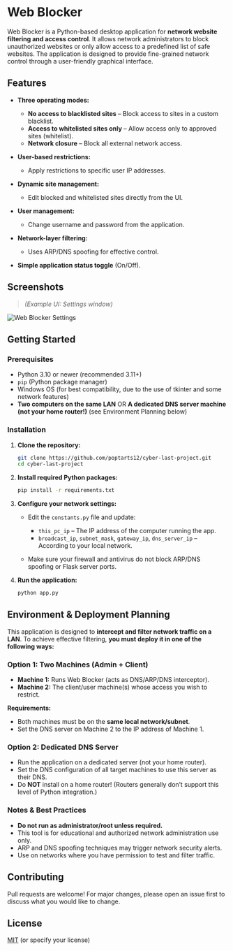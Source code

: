 # Web Blocker

Web Blocker is a Python-based desktop application for **network website filtering and access control**.
It allows network administrators to block unauthorized websites or only allow access to a predefined list of safe websites.
The application is designed to provide fine-grained network control through a user-friendly graphical interface.

## Features

* **Three operating modes:**

  * **No access to blacklisted sites** – Block access to sites in a custom blacklist.
  * **Access to whitelisted sites only** – Allow access only to approved sites (whitelist).
  * **Network closure** – Block all external network access.
* **User-based restrictions:**

  * Apply restrictions to specific user IP addresses.
* **Dynamic site management:**

  * Edit blocked and whitelisted sites directly from the UI.
* **User management:**

  * Change username and password from the application.
* **Network-layer filtering:**

  * Uses ARP/DNS spoofing for effective control.
* **Simple application status toggle** (On/Off).

## Screenshots

> *(Example UI: Settings window)*

![Web Blocker Settings](relative/path/to/your/screenshot.png)

<!-- Replace the path with your uploaded image, e.g. "images/settings.png" -->

## Getting Started

### Prerequisites

* Python 3.10 or newer (recommended 3.11+)
* `pip` (Python package manager)
* Windows OS (for best compatibility, due to the use of tkinter and some network features)
* **Two computers on the same LAN**
  OR
  **A dedicated DNS server machine (not your home router!)**
  (see Environment Planning below)

### Installation

1. **Clone the repository:**

   ```sh
   git clone https://github.com/poptarts12/cyber-last-project.git
   cd cyber-last-project
   ```

2. **Install required Python packages:**

   ```sh
   pip install -r requirements.txt
   ```

3. **Configure your network settings:**

   * Edit the `constants.py` file and update:

     * `this_pc_ip` – The IP address of the computer running the app.
     * `broadcast_ip`, `subnet_mask`, `gateway_ip`, `dns_server_ip` – According to your local network.
   * Make sure your firewall and antivirus do not block ARP/DNS spoofing or Flask server ports.

4. **Run the application:**

   ```sh
   python app.py
   ```

## Environment & Deployment Planning

This application is designed to **intercept and filter network traffic on a LAN**.
To achieve effective filtering, **you must deploy it in one of the following ways:**

### Option 1: Two Machines (Admin + Client)

* **Machine 1:** Runs Web Blocker (acts as DNS/ARP/DNS interceptor).
* **Machine 2:** The client/user machine(s) whose access you wish to restrict.

**Requirements:**

* Both machines must be on the **same local network/subnet**.
* Set the DNS server on Machine 2 to the IP address of Machine 1.

### Option 2: Dedicated DNS Server

* Run the application on a dedicated server (not your home router).
* Set the DNS configuration of all target machines to use this server as their DNS.
* Do **NOT** install on a home router!
  (Routers generally don’t support this level of Python integration.)

### Notes & Best Practices

* **Do not run as administrator/root unless required.**
* This tool is for educational and authorized network administration use only.
* ARP and DNS spoofing techniques may trigger network security alerts.
* Use on networks where you have permission to test and filter traffic.

## Contributing

Pull requests are welcome! For major changes, please open an issue first to discuss what you would like to change.

## License

[MIT](LICENSE) (or specify your license)
